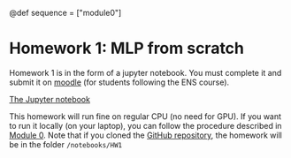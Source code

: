 @def sequence = ["module0"]

# Homework 1: MLP from scratch

Homework 1 is in the form of a jupyter notebook. You must complete it and submit it on [moodle](https://moodle.ens.psl.eu/course/view.php?id=2758) (for students following the ENS course).

[The Jupyter notebook](https://github.com/dataflowr/notebooks/blob/master/HW1/hw1_mlp.ipynb)

This homework will run fine on regular CPU (no need for GPU). If you want to run it locally (on your laptop), you can follow the procedure described in [Module 0](/module0/). Note that if you cloned the [GitHub repository](https://github.com/dataflowr/notebooks), the homework will be in the folder `/notebooks/HW1`

